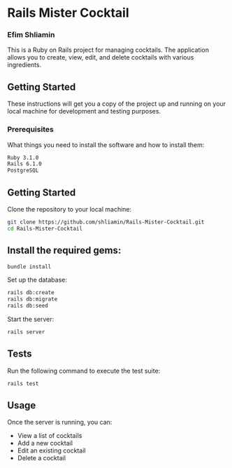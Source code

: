 # Rails Mister Cocktail

### Efim Shliamin

This is a Ruby on Rails project for managing cocktails. The application allows you to create, view, edit, and delete cocktails with various ingredients.

## Getting Started

These instructions will get you a copy of the project up and running on your local machine for development and testing purposes.

### Prerequisites

What things you need to install the software and how to install them:

```bash
Ruby 3.1.0
Rails 6.1.0
PostgreSQL
```

## Getting Started

Clone the repository to your local machine:

```bash
git clone https://github.com/shliamin/Rails-Mister-Cocktail.git
cd Rails-Mister-Cocktail
```

## Install the required gems:
```bash
bundle install
```

Set up the database:
```bash
rails db:create
rails db:migrate
rails db:seed
```

Start the server:
```bash
rails server
```


## Tests
Run the following command to execute the test suite:
```bash
rails test
```

## Usage

Once the server is running, you can:

- View a list of cocktails
- Add a new cocktail
- Edit an existing cocktail
- Delete a cocktail


